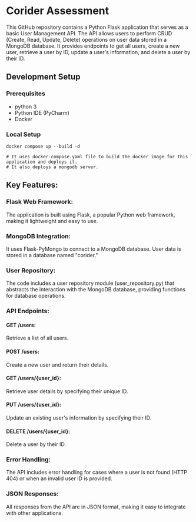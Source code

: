 # Corider Assessment
This GitHub repository contains a Python Flask application that serves as a basic User Management API. The API allows users to perform CRUD (Create, Read, Update, Delete) operations on user data stored in a MongoDB database. It provides endpoints to get all users, create a new user, retrieve a user by ID, update a user's information, and delete a user by their ID.

## Development Setup
### Prerequisites
* python 3
* Python IDE (PyCharm)
* Docker

### Local Setup
```
docker compose up --build -d

# It uses docker-compose.yaml file to build the docker image for this application and deploys it.
# It also deploys a mongodb server.
```


## Key Features:

### Flask Web Framework:
The application is built using Flask, a popular Python web framework, making it lightweight and easy to use.

### MongoDB Integration:
It uses Flask-PyMongo to connect to a MongoDB database. User data is stored in a database named "corider."

### User Repository: 
The code includes a user repository module (user_repository.py) that abstracts the interaction with the MongoDB database, providing functions for database operations.

### API Endpoints:
#### GET /users:
Retrieve a list of all users.
#### POST /users:
Create a new user and return their details.
#### GET /users/{user_id}:
Retrieve user details by specifying their unique ID.
#### PUT /users/{user_id}:
Update an existing user's information by specifying their ID.
#### DELETE /users/{user_id}:
Delete a user by their ID.

### Error Handling:
The API includes error handling for cases where a user is not found (HTTP 404) or when an invalid user ID is provided.

### JSON Responses:
All responses from the API are in JSON format, making it easy to integrate with other applications.
